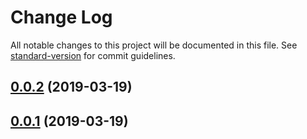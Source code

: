 # Change Log

All notable changes to this project will be documented in this file. See [standard-version](https://github.com/conventional-changelog/standard-version) for commit guidelines.

## [0.0.2](https://github.com/cheese-git/ra-data-leancloud/compare/v0.0.1...v0.0.2) (2019-03-19)



## [0.0.1](https://github.com/cheese-git/ra-data-leancloud/compare/v0.0.0...v0.0.1) (2019-03-19)
